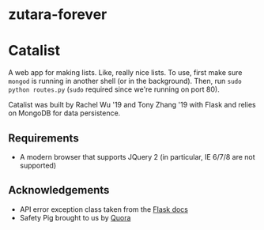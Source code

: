 zutara-forever
==============

# Catalist

A web app for making lists. Like, really nice lists.
To use, first make sure `mongod` is running in another shell (or in the background). Then, run `sudo python routes.py` (`sudo` required since we're running on port 80).

Catalist was built by Rachel Wu '19 and Tony Zhang '19 with Flask and relies on MongoDB for data persistence.

## Requirements
* A modern browser that supports JQuery 2 (in particular, IE 6/7/8 are not supported)

## Acknowledgements
* API error exception class taken from the [Flask docs](http://flask.pocoo.org/docs/0.10/patterns/apierrors/)
* Safety Pig brought to us by [Quora](http://qr.ae/RgLMU8)

